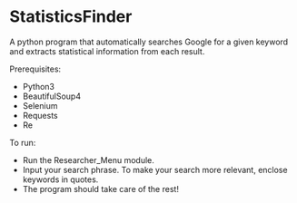 # StatisticsFinder
A python program that automatically searches Google for a given keyword and extracts statistical information from each result.

Prerequisites:
  - Python3
  - BeautifulSoup4
  - Selenium
  - Requests
  - Re 

To run:
  - Run the Researcher_Menu module.
  - Input your search phrase. To make your search more relevant, enclose keywords in quotes.
  - The program should take care of the rest!

